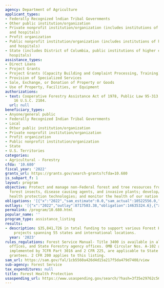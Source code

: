 ```yaml
---
agency: Department of Agriculture
applicant_types:
- Federally Recognized lndian Tribal Governments
- Other public institution/organization
- Private nonprofit institution/organization (includes institutions of higher education
  and hospitals)
- Profit organization
- Public nonprofit institution/organization (includes institutions of higher education
  and hospitals)
- State (includes District of Columbia, public institutions of higher education and
  hospitals)
assistance_types:
- Direct Loans
- Project Grants
- Project Grants (Capacity Building and Complaint Processing, Training)
- Provision of Specialized Services
- Sale, Exchange, or Donation of Property or Goods
- Use of Property, Facilities, or Equipment
authorizations:
- text: Cooperative Forestry Assistance Act of 1978, Public Law 95-313 as amended,
    16 U.S.C. 2104.
  url: null
beneficiary_types:
- Anyone/general public
- Federally Recognized Indian Tribal Governments
- Local
- Other public institution/organization
- Private nonprofit institution/organization
- Profit organization
- Public nonprofit institution/organization
- State
- U.S. Territories
categories:
- Agricultural - Forestry
cfda: '10.680'
fiscal_year: '2022'
grants_url: https://grants.gov/search-grants?cfda=10.680
is_subpart_f: 1
layout: program
objective: Protect and manage non-Federal forest and tree resources from damaging
  forest insects, disease causing agents, and invasive plants; develop/improve forest
  health protection technologies; and monitor the health of our nation's forests.
obligations: '[{"x":"2022","sam_estimate":0.0,"sam_actual":10522556.0,"usa_spending_actual":16301588.49},{"x":"2023","sam_estimate":0.0,"sam_actual":35841725.0,"usa_spending_actual":35791012.54},{"x":"2024","sam_estimate":28000000.0,"sam_actual":0.0,"usa_spending_actual":29081931.64}]'
outlays: '[{"x":"2022","outlay":8717503.38,"obligation":14635324.6},{"x":"2023","outlay":7602768.59,"obligation":31242413.25},{"x":"2024","outlay":1180895.52,"obligation":23160667.99}]'
permalink: /program/10.680.html
popular_name: ''
program_type: assistance_listing
results:
- description: $35,841,726 in total funding to support various Forest Health related
    projects spanning 55 states and international locations.
  year: '2023'
rules_regulations: Forest Service Manual- Title 3400 is available in all Forest Service
  offices, and State Forestry agency offices. OMB Circular Nos. A-102 and A-87, as
  implemented by 7CFR Part 3016 and 2 CFR 225, are applicable to State and local government
  grantees. 2 CFR 200 applies to this listing.
sam_url: https://sam.gov/fal/1cb5560a426d4d15a217f5da479d7408/view
sub-agency: Forest Service
tax_expenditures: null
title: Forest Health Protection
usaspending_url: https://www.usaspending.gov/search/?hash=3f35e29762c56e2e964e7bb0a1ff25c3
---
```

